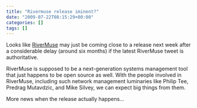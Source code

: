 ```yaml
---
title: "Rivermuse release iminent?"
date: "2009-07-22T08:15:29+00:00"
categories: []
tags: []
---
```


Looks like <a href="http://www.rivermuse.com/">RiverMuse</a> may just be coming close to a release next week after a considerable delay (around six months) if the latest RiverMuse tweet is authoritative.

RiverMuse is supposed to be a next-generation systems management tool that just happens to be open source as well. With the people involved in RiverMuse, including such network management luminaries like Philip Tee, Predrag Mutavdzic, and Mike Silvey, we can expect big things from them.

More news when the release actually happens...
